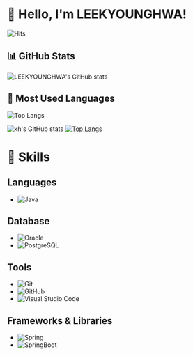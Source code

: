 # 👋 Hello, I'm LEEKYOUNGHWA!

![Hits](https://hits.seeyoufarm.com/api/count/incr/badge.svg?url=https%3A%2F%2Fgithub.com%2FLEEKYOUNGHWA&count_bg=%23FFDAC7&title_bg=%23FFADAD&icon=&icon_color=%23E7E7E7&title=hits&edge_flat=false)

## 📊 GitHub Stats
![LEEKYOUNGHWA's GitHub stats](https://github-readme-stats.vercel.app/api?username=LEEKYOUNGHWA&show_icons=true&theme=radical)

## 💼 Most Used Languages
![Top Langs](https://github-readme-stats.vercel.app/api/top-langs/?username=LEEKYOUNGHWA&layout=compact&theme=radical)

![kh's GitHub stats](https://github-readme-stats.vercel.app/api?username=LEEKYOUNGHWA&show_icons=true&theme=radical)
[![Top Langs](https://github-readme-stats.vercel.app/api/top-langs/?username=LEEKYOUNGHWA&layout=compact)](https://github.com/LEEKYOUNGHWA/github-readme-stats)

# 💪 Skills
## Languages
- ![Java](https://img.shields.io/badge/Java-007396?style=for-the-badge&logo=java)
 
## Database
- ![Oracle](https://img.shields.io/badge/Oracle-F80000?style=for-the-badge&logo=Oracle&logoColor=white)
- ![PostgreSQL](https://img.shields.io/badge/PostgreSQL-336791?style=for-the-badge&logo=postgresql&logoColor=white)
 
## Tools
- ![Git](https://img.shields.io/badge/Git-F05032?style=for-the-badge&logo=Git&logoColor=white)
- ![GitHub](https://img.shields.io/badge/GitHub-181717?style=for-the-badge&logo=GitHub&logoColor=white)
- ![Visual Studio Code](https://img.shields.io/badge/VS%20Code-007ACC?style=for-the-badge&logo=Visual%20Studio%20Code&logoColor=white)
 
## Frameworks & Libraries
- ![Spring](https://img.shields.io/badge/Spring-6DB33F?style=for-the-badge&logo=spring)
- ![SpringBoot](https://img.shields.io/badge/SpringBoot-6DB33F?style=for-the-badge&logo=spring)
<!--
**LEEKYOUNGHWA/LEEKYOUNGHWA** is a ✨ _special_ ✨ repository because its `README.md` (this file) appears on your GitHub profile.

Here are some ideas to get you started:

- 🔭 I’m currently working on ...
- 🌱 I’m currently learning ...
- 👯 I’m looking to collaborate on ...
- 🤔 I’m looking for help with ...
- 💬 Ask me about ...
- 📫 How to reach me: ...
- 😄 Pronouns: ...
- ⚡ Fun fact: ...
-->
